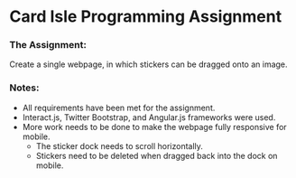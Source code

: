# Card Isle Programming Assignment
### The Assignment:
Create a single webpage, in which stickers can be dragged onto an image.

### Notes:
* All requirements have been met for the assignment.
* Interact.js, Twitter Bootstrap, and Angular.js frameworks were used.
* More work needs to be done to make the webpage fully responsive for mobile.
  * The sticker dock needs to scroll horizontally.
  * Stickers need to be deleted when dragged back into the dock on mobile.
